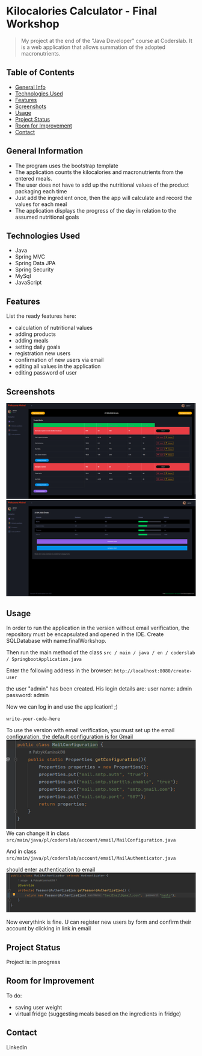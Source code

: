 # Kilocalories Calculator - Final Workshop
> My project at the end of the "Java Developer" course at Coderslab. It is a web application that allows summation of the adopted macronutrients.
## Table of Contents
* [General Info](#general-information)
* [Technologies Used](#technologies-used)
* [Features](#features)
* [Screenshots](#screenshots)
* [Usage](#usage)
* [Project Status](#project-status)
* [Room for Improvement](#room-for-improvement)
* [Contact](#contact)


## General Information
- The program uses the bootstrap template
- The application counts the kilocalories and macronutrients from the entered meals.
- The user does not have to add up the nutritional values ​​of the product packaging each time
- Just add the ingredient once, then the app will calculate and record the values ​​for each meal
- The application displays the progress of the day in relation to the assumed nutritional goals

## Technologies Used
- Java
- Spring MVC
- Spring Data JPA
- Spring Security
- MySql
- JavaScript


## Features
List the ready features here:
- calculation of nutritional values
- adding products
- adding meals
- setting daily goals
- registration new users
- confirmation of new users via email
- editing all values ​​in the application
- editing password of user

## Screenshots
![Example screenshot](./img/foodTable.png)
![Example screenshot](./img/userGoals.png)
<!-- If you have screenshots you'd like to share, include them here. -->

## Usage
In order to run the application in the version without email verification, the repository must be encapsulated and opened in the IDE.
Create SQLDatabase with name:finalWorkshop.

Then run the main method of the class
`src / main / java / en / coderslab / SpringbootApplication.java`

Enter the following address in the browser: `http://localhost:8080/create-user`

the user "admin" has been created. His login details are:
user name: admin
password: admin

Now we can log in and use the application! ;)


`write-your-code-here`

To use the version with email verification, you must set up the email configuration.
the default configuration is for Gmail
![Example screenshot](./img/mailConfiguration.png)
We can change it in class
`src/main/java/pl/coderslab/account/email/MailConfiguration.java`

And in class
`src/main/java/pl/coderslab/account/email/MailAuthenticator.java`

should enter authentication to email
![Example screenshot](./img/mailAuthentication.png)

Now everythink is fine. U can register new users by form and confirm their account by clicking in link in email


## Project Status
Project is: in progress


## Room for Improvement
To do:
- saving user weight
- virtual fridge (suggesting meals based on the ingredients in fridge)

## Contact
Linkedin

